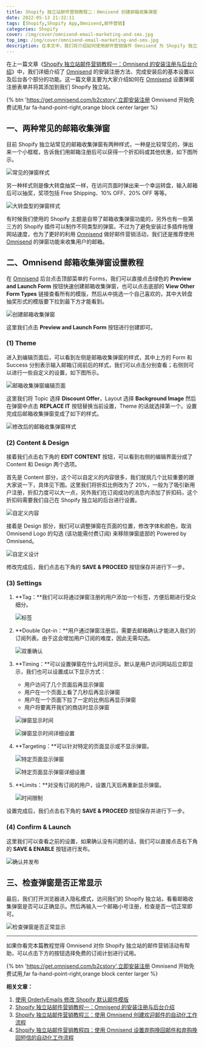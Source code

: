 ```yaml
---
title: Shopify 独立站邮件营销教程二：Omnisend 创建邮箱收集弹窗
date: 2022-05-13 21:32:11
tags: [Shopify,Shopify App,Omnisend,邮件营销]
categories: Shopify
cover: /img/cover/omnisend-email-marketing-and-sms.jpg
top_img: /img/cover/omnisend-email-marketing-and-sms.jpg
description: 在本文中，我们将介绍如何使用邮件营销插件 Omnisend 为 Shopify 独立站创建邮箱收集弹窗，以便于我们日后进行邮件营销活动。
---
```


在上一篇文章《[Shopify 独立站邮件营销教程一：Omnisend 的安装注册与后台介绍](https://b2cstory.com/email-marketing-tutorial-01-omnisend-installation-and-introduction/)》中，我们详细介绍了 [Omnisend](https://get.omnisend.com/b2cstory) 的安装注册方法、完成安装后的基本设置以及后台各个部分的功能。这一篇文章主要为大家介绍如何在 [Omnisend](https://get.omnisend.com/b2cstory) 设置弹窗注册表单并将其添加到我们 Shopify 独立站。

{% btn 'https://get.omnisend.com/b2cstory',立即安装注册 Omnisend 开始免费试用,far fa-hand-point-right,orange block center larger %}

## 一、两种常见的邮箱收集弹窗

目前 Shopify 独立站常见的邮箱收集弹窗有两种样式，一种是比较常见的，弹出来一个小框框，告诉我们用邮箱注册后可以获得一个折扣码或其他优惠，如下图所示。

![常见的弹窗样式](/email-marketing-tutorial-02-omnisend-collect-email-forms/shopify-common-pop-up.png)

另一种样式则是像大转盘抽奖一样，在访问页面时弹出来一个幸运转盘，输入邮箱后可以抽奖，奖项包括 Free Shipping、10% OFF、20% OFF 等等。

![大转盘型的弹窗样式](/email-marketing-tutorial-02-omnisend-collect-email-forms/shopify-wheel-pop-up.png)

有时候我们使用的 Shopify 主题是自带了邮箱收集弹窗功能的，另外也有一些第三方的 Shopify 插件可以制作不同类型的弹窗。不过为了避免安装过多插件拖慢网站速度，也为了更好的利用 [Omnisend](https://get.omnisend.com/b2cstory) 做好邮件营销活动，我们还是推荐使用 [Omnisend](https://get.omnisend.com/b2cstory) 的弹窗功能来收集用户的邮箱。

## 二、Omnisend 邮箱收集弹窗设置教程

在 [Omnisend](https://get.omnisend.com/b2cstory) 后台点击顶部菜单的 Forms，我们可以直接点击绿色的 **Preview and Launch Form** 按钮快速创建邮箱收集弹窗，也可以点击底部的 **View Other Form Types** 链接查看所有的模版，然后从中挑选一个自己喜欢的，其中大转盘抽奖形式的模版要下拉到最下方才能看到。

![创建邮箱收集弹窗](/email-marketing-tutorial-02-omnisend-collect-email-forms/omnisend-forms.png)

这里我们点击 **Preview and Launch Form** 按钮进行创建即可。

### (1) Theme

进入到编辑页面后，可以看到左侧是邮箱收集弹窗的样式，其中上方的 Form 和 Success 分别表示输入邮箱订阅前后的样式，我们可以点击分别查看；右侧则可以进行一些自定义的设置，如下图所示。

![邮箱收集弹窗编辑页面](/email-marketing-tutorial-02-omnisend-collect-email-forms/omnisend-form-design-page.png)

这里我们将 Topic 选择 **Discount Offer**，Layout 选择 **Background Image** 然后在弹窗中点击 **REPLACE IT** 按钮替换当前设置，Theme 的话就选择第一个。设置完成后邮箱收集弹窗变成了如下的样式。

![修改后的邮箱收集弹窗样式](/email-marketing-tutorial-02-omnisend-collect-email-forms/monisend-custom-form-style.png)

### (2) Content & Design

接着我们点击右下角的 **EDIT CONTENT** 按钮，可以看到右侧的编辑界面分成了 Content 和 Design 两个选项。

首先是 Content 部分，这个可以自定义的内容很多，我们就挑几个比较重要的跟大家说一下，具体见下图。这里我们将折扣比例改为了 20%，一般为了吸引新用户注册，折扣力度可以大一点，另外我们在订阅成功的消息内添加了折扣码，这个折扣码需要我们自己在 Shopify 独立站的后台进行设置。

![自定义内容](/email-marketing-tutorial-02-omnisend-collect-email-forms/omnisend-content-settings.png)

接着是 Design 部分，我们可以调整弹窗在页面的位置，修改字体和颜色，取消 Omnisend Logo 的勾选 (该功能需付费订阅) 来移除弹窗底部的 Powered by Omnisend。

![自定义设计](/email-marketing-tutorial-02-omnisend-collect-email-forms/omnisend-design-settings.png)

修改完成后，我们点击右下角的 **SAVE & PROCEED** 按钮保存并进行下一步。

### (3) Settings

1. **Tag：**我们可以将通过弹窗注册的用户添加一个标签，方便后期进行受众细分。

   ![标签](/email-marketing-tutorial-02-omnisend-collect-email-forms/omnisend-form-settings-tag.png)

2. **Double Opt-in：**用户通过弹窗注册后，需要去邮箱确认才能进入我们的订阅列表。由于这会增加用户订阅的难度，因此无需勾选。

   ![双重确认](/email-marketing-tutorial-02-omnisend-collect-email-forms/omnisend-form-settings-double-opt-in.png)

3. **Timing：**可以设置弹窗在什么时间显示。默认是用户访问网站后立即显示，我们也可以设置成以下显示方式：

   - 用户访问了几个页面后再显示弹窗
   - 用户在一个页面上看了几秒后再显示弹窗
   - 用户在一个页面下拉了一定的比例后再显示弹窗
   - 用户将要离开我们的商店时显示弹窗

   ![弹窗显示时间](/email-marketing-tutorial-02-omnisend-collect-email-forms/omnisend-form-settings-timing.png)

   ![弹窗显示时间详细设置](/email-marketing-tutorial-02-omnisend-collect-email-forms/omnisend-form-settings-timing-details.png)

4. **Targeting：**可以针对特定的页面显示或不显示弹窗。

   ![特定页面显示弹窗](/email-marketing-tutorial-02-omnisend-collect-email-forms/omnisend-form-settings-targeting.png)

   ![特定页面显示弹窗详细设置](/email-marketing-tutorial-02-omnisend-collect-email-forms/omnisend-form-settings-targeting-details.png)

5. **Limits：**对没有订阅的用户，设置几天后再重新显示弹窗。

   ![时间限制](/email-marketing-tutorial-02-omnisend-collect-email-forms/omnisend-form-settings-limits.png)

设置完成后，我们点击右下角的 **SAVE & PROCEED** 按钮保存并进行下一步。

### (4) Confirm & Launch

这里我们可以查看之前的设置，如果确认没有问题的话，我们可以直接点击右下角的 **SAVE & ENABLE** 按钮进行发布。

![确认并发布](/email-marketing-tutorial-02-omnisend-collect-email-forms/omnisend-confirm-and-launch.png)

## 三、检查弹窗是否正常显示

最后，我们打开浏览器进入隐私模式，访问我们的 Shopify 独立站，看看邮箱收集弹窗是否可以正确显示。然后再输入一个邮箱小号注册，检查是否一切正常即可。

![检查弹窗是否正常显示](/email-marketing-tutorial-02-omnisend-collect-email-forms/visit-our-shopify-store.png)

---

如果你看完本篇教程觉得 Omnisend 对你 Shopify 独立站的邮件营销活动有帮助，可以点击下方的按钮选择免费的订阅计划进行试用。

{% btn 'https://get.omnisend.com/b2cstory',立即安装注册 Omnisend 开始免费试用,far fa-hand-point-right,orange block center larger %}

**相关文章：**

1. [使用 OrderlyEmails 修改 Shopify 默认邮件模版](https://b2cstory.com/change-shopify-default-email-templates-with-orderlyemails/)
2. [Shopify 独立站邮件营销教程一：Omnisend 的安装注册与后台介绍](https://b2cstory.com/email-marketing-tutorial-01-omnisend-installation-and-introduction/)
3. [Shopify 独立站邮件营销教程三：使用 Omnisend 创建欢迎邮件的自动化工作流程](https://b2cstory.com/email-marketing-tutorial-03-omnisend-create-a-welcome-automation/)
4. [Shopify 独立站邮件营销教程四：使用 Omnisend 设置弃购挽回邮件和弃购挽回短信的自动化工作流程](https://b2cstory.com/email-marketing-tutorial-04-omnisend-abandoned-cart-automation/)